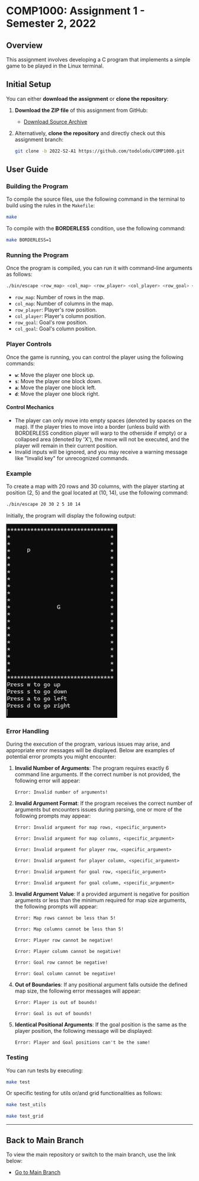 # COMP1000: Assignment 1 - Semester 2, 2022

## Overview

This assignment involves developing a C program that implements a simple game to be played in the Linux terminal.

## Initial Setup

You can either **download the assignment** or **clone the repository**:

1. **Download the ZIP file** of this assignment from GitHub:

    - [Download Source Archive](https://github.com/todolodo/COMP1000/archive/refs/heads/2022-S2-A1.zip)

2. Alternatively, **clone the repository** and directly check out this assignment branch:
    ```bash
    git clone -b 2022-S2-A1 https://github.com/todolodo/COMP1000.git
    ```

## User Guide

### Building the Program

To compile the source files, use the following command in the terminal to build using the rules in the `Makefile`:

```bash
make
```

To compile with the **BORDERLESS** condition, use the following command:

```bash
make BORDERLESS=1
```

### Running the Program

Once the program is compiled, you can run it with command-line arguments as follows:

```bash
./bin/escape <row_map> <col_map> <row_player> <col_player> <row_goal> <col_goal>
```

-   `row_map`: Number of rows in the map.
-   `col_map`: Number of columns in the map.
-   `row_player`: Player's row position.
-   `col_player`: Player's column position.
-   `row_goal`: Goal's row position.
-   `col_goal`: Goal's column position.

### Player Controls

Once the game is running, you can control the player using the following commands:

-   **`w`**: Move the player one block up.
-   **`s`**: Move the player one block down.
-   **`a`**: Move the player one block left.
-   **`d`**: Move the player one block right.

#### Control Mechanics

-   The player can only move into empty spaces (denoted by spaces on the map). If the player tries to move into a border (unless build with BORDERLESS condition player will warp to the otherside if empty) or a collapsed area (denoted by 'X'), the move will not be executed, and the player will remain in their current position.
-   Invalid inputs will be ignored, and you may receive a warning message like "Invalid key" for unrecognized commands.

### Example

To create a map with 20 rows and 30 columns, with the player starting at position (2, 5) and the goal located at (10, 14), use the following command:

```bash
./bin/escape 20 30 2 5 10 14
```

Initially, the program will display the following output:

![Local Image](/images/output.jpg)

### Error Handling

During the execution of the program, various issues may arise, and appropriate error messages will be displayed. Below are examples of potential error prompts you might encounter:

1. **Invalid Number of Arguments**: The program requires exactly 6 command line arguments. If the correct number is not provided, the following error will appear:

    ```
    Error: Invalid number of arguments!
    ```

2. **Invalid Argument Format**: If the program receives the correct number of arguments but encounters issues during parsing, one or more of the following prompts may appear:

    ```
    Error: Invalid argument for map rows, <specific_argument>
    ```

    ```
    Error: Invalid argument for map columns, <specific_argument>
    ```

    ```
    Error: Invalid argument for player row, <specific_argument>
    ```

    ```
    Error: Invalid argument for player column, <specific_argument>
    ```

    ```
    Error: Invalid argument for goal row, <specific_argument>
    ```

    ```
    Error: Invalid argument for goal column, <specific_argument>
    ```

3. **Invalid Argument Value**: If a provided argument is negative for position arguments or less than the minimum required for map size arguments, the following prompts will appear:

    ```
    Error: Map rows cannot be less than 5!
    ```

    ```
    Error: Map columns cannot be less than 5!
    ```

    ```
    Error: Player row cannot be negative!
    ```

    ```
    Error: Player column cannot be negative!
    ```

    ```
    Error: Goal row cannot be negative!
    ```

    ```
    Error: Goal column cannot be negative!
    ```

4. **Out of Boundaries**: If any positional argument falls outside the defined map size, the following error messages will appear:

    ```
    Error: Player is out of bounds!
    ```

    ```
    Error: Goal is out of bounds!
    ```

5. **Identical Positional Arguments**: If the goal position is the same as the player position, the following message will be displayed:

    ```
    Error: Player and Goal positions can't be the same!
    ```

### Testing

You can run tests by executing:

```bash
make test
```

Or specific testing for utils or/and grid functionalities as follows:

```bash
make test_utils
```

```bash
make test_grid
```


---

## Back to Main Branch

To view the main repository or switch to the main branch, use the link below:

-   [Go to Main Branch](https://github.com/todolodo/COMP1000/tree/main)
